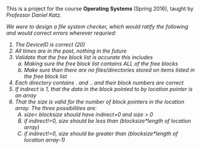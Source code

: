 This is a project for the course <strong> Operating Systems </strong> (Spring 2016), taught by <em>Professor Daniel Katz.<em>

We were to design a file system checker, which would ratify the following and would correct errors wherever requried:

<ol>
<li>	The DeviceID is correct (20)</li>
<li>  All times are in the past, nothing in the future </li>
<li>  Validate that the free block list is accurate this includes 
<ol type="a">
<li> Making sure the free block list contains ALL of the free blocks </li>
<li> Make sure than there are no files/directories stored on items listed in the free block list</li>
</ol>
</li>
<li>  Each directory contains . and .. and their block numbers are correct</li>
<li>	If indirect is 1, that the data in the block pointed to by location pointer is an array</li>
<li>  That the size is valid for the number of block pointers in the location array. The three possibilities are:
<ol type="A">
<li> size< blocksize should have indirect=0 and size > 0 </li>
<li> if indirect!=0, size should be less than (blocksize*length of location array)</li>
<li> if indirect!=0, size should be greater than (blocksize*length of location array-1) </li>
</ol>
</li>
</ol>

